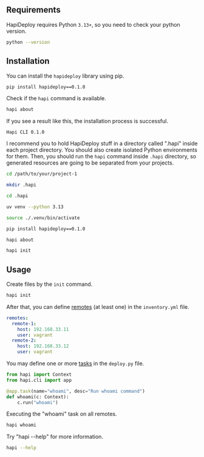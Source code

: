 ## Requirements

HapiDeploy requires Python `3.13+`, so you need to check your python version.

```bash
python --version
```

## Installation

You can install the `hapideploy` library using pip.

```bash
pip install hapideploy==0.1.0
```

Check if the `hapi` command is available.

```bash
hapi about
```

If you see a result like this, the installation process is successful.

```plain
Hapi CLI 0.1.0
```

I recommend you to hold HapiDeploy stuff in a directory called ".hapi" inside each project directory. You should also create isolated Python environments for them. Then, you should run the `hapi` command inside `.hapi` directory, so generated resources are going to be separated from your projects.

```bash
cd /path/to/your/project-1

mkdir .hapi

cd .hapi

uv venv --python 3.13

source ./.venv/bin/activate

pip install hapideploy==0.1.0

hapi about

hapi init
```

## Usage

Create files by the `init` command.
```bash
hapi init
```

After that, you can define [remotes](./remotes.md) (at least one) in the `inventory.yml` file.

```yml
remotes:
  remote-1:
    host: 192.168.33.11
    user: vagrant
  remote-2:
    host: 192.168.33.12
    user: vagrant
```

You may define one or more [tasks](./tasks.md) in the `deploy.py` file.

```python
from hapi import Context
from hapi.cli import app

@app.task(name="whoami", desc="Run whoami command")
def whoami(c: Context):
    c.run("whoami")
```

Executing the "whoami" task on all remotes.

```bash
hapi whoami
```

Try "hapi --help" for more information.

```bash
hapi --help
```
